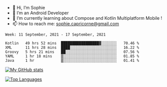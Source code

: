 - 👋 Hi, I’m Sophie
- 👀 I’m an Android Developer
- 🌱 I’m currently learning about Compose and Kotlin Multiplatform Mobile !
- 📫 How to reach me: sophie.capricorne@gmail.com


<!--START_SECTION:waka-->
```text
Week: 11 September, 2021 - 17 September, 2021

Kotlin   49 hrs 52 mins  █████████████████▓░░░░░░░   70.46 % 
XML      11 hrs 28 mins  ████░░░░░░░░░░░░░░░░░░░░░   16.22 % 
Groovy   5 hrs 21 mins   ██░░░░░░░░░░░░░░░░░░░░░░░   07.56 % 
YAML     1 hr 18 mins    ▒░░░░░░░░░░░░░░░░░░░░░░░░   01.85 % 
Java     1 hr            ▒░░░░░░░░░░░░░░░░░░░░░░░░   01.41 % 
```
<!--END_SECTION:waka-->

[![My GitHub stats](https://github-readme-stats.vercel.app/api?username=sophicapri&show_icons=true&theme=buefy)](https://github.com/anuraghazra/github-readme-stats)

[![Top Languages](https://github-readme-stats.vercel.app/api/top-langs/?username=sophicapri&langs_count=3&layout=compact)](https://github.com/anuraghazra/github-readme-stats)

